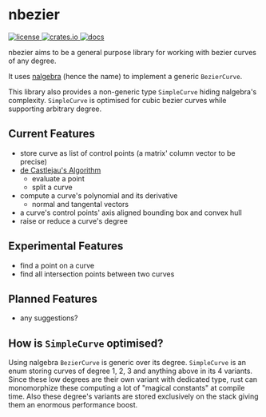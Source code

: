# nbezier
<a href="https://github.com/gammelalf/nbezier/blob/master/LICENSE">
  <img src="https://img.shields.io/github/license/gammelalf/nbezier" alt="license">
</a>
<a href="https://crates.io/crates/nbezier">
  <img src="https://img.shields.io/crates/v/nbezier" alt="crates.io">
</a>
<a href="https://docs.rs/nbezier/0.2.1/nbezier/">
  <img src="https://img.shields.io/docsrs/nbezier" alt="docs">
</a>

nbezier aims to be a general purpose library for working with bezier curves of any degree.

It uses [nalgebra](https://nalgebra.org/) (hence the name) to implement a generic `BezierCurve`.

This library also provides a non-generic type `SimpleCurve` hiding nalgebra's complexity.
`SimpleCurve` is optimised for cubic bezier curves while supporting arbitrary degree.

## Current Features
- store curve as list of control points (a matrix' column vector to be precise)
- [de Castlejau's Algorithm](https://en.wikipedia.org/wiki/De_Casteljau%27s_algorithm)
  - evaluate a point
  - split a curve
- compute a curve's polynomial and its derivative
  - normal and tangental vectors
- a curve's control points' axis aligned bounding box and convex hull
- raise or reduce a curve's degree

## Experimental Features
- find a point on a curve
- find all intersection points between two curves

## Planned Features
- any suggestions?

## How is `SimpleCurve` optimised?

Using nalgebra `BezierCurve` is generic over its degree.
`SimpleCurve` is an enum storing curves of degree 1, 2, 3 and anything above in its 4 variants.
Since these low degrees are their own variant with dedicated type, rust can monomorphize these
computing a lot of "magical constants" at compile time.
Also these degree's variants are stored exclusively on the stack
giving them an enormous performance boost.

